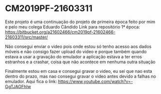 # CM2019PF-21603311

Este projeto é uma continuação do projeto de primeira época feito por mim e pelo meu colega Eduardo Cândido
Link para repositório 1ª época: https://bitbucket.org/a21602466/cm2019pf-21602466-21603311/src/master/

Não consegui enviar o video pois onde estou só tenho acesso aos dados móveis e não consigo fazer upload do video e porque também quando estava a usar a gravação do emulador a aplicação estava a ter erros estranhos e a crashar, coisa que não acontece em nenhuma outra situação

Finalmente estou em casa e consegui gravar o video, eu sei que nao esta dentro do prazo, mas nao consegui gravar o video antes devido a falhas no emulador.
Aqui fica o link: https://www.youtube.com/watch?v=-GgTJAGFhIw